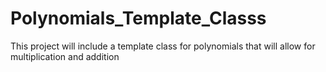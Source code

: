# Polynomials_Template_Classs
This project will include a template class for  polynomials that  will allow for multiplication and addition
